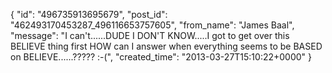  {
   "id": "496735913695679",
   "post_id": "462493170453287_496116653757605",
   "from_name": "James Baal",
   "message": "I can't......DUDE I DON'T KNOW.....I got to get over this BELIEVE thing first HOW can I answer when everything seems to be BASED on BELIEVE......?????  :-(",
   "created_time": "2013-03-27T15:10:22+0000"
 }
